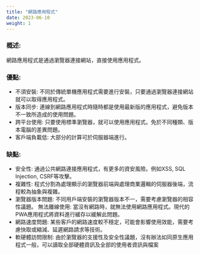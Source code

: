 ```yaml
---
title: "網路應用程式"
date: 2023-06-10
weight: 1
---
```


### 概述:

網路應用程式是通過瀏覽器連接網站，直接使用應用程式。

### 優點:

- 不須安裝: 不同於傳統單機應用程式需要進行安裝，只要通過瀏覽器連接網站就可以取得應用程式。
- 版本同步: 連線到網路應用程式時隨時都是使用最新版的應用程式，避免版本不一致所造成的使用問題。
- 跨平台使用: 只要使用標準瀏覽器，就可以使用應用程式。免於不同種類、版本電腦的差異問題。
- 客戶端負載低: 大部分的計算可於伺服器端進行。

### 缺點:

- 安全性: 通過公共網路連接應用程式，有更多的資安風險。例如XSS, SQL Injection, CSRF等攻擊。
- 複雜性: 程式分割為處理顯示的瀏覽器前端與處理商業邏輯的伺服器後端，流程較為抽象與複雜。
- 瀏覽器版本問題: 不同用戶端安裝的瀏覽器版本不一，需要考慮瀏覽器的相容性議題。
無法離線使用: 當沒有網路時，就無法使用網路應用程式。現代的PWA應用程式將資料進行緩存以緩解此問題。
- 網路速度問題: 某些客戶的網路速度較不穩定，可能會影響使用效能，需要考慮快取或縮減、延遲網路請求等技術。
- 軟硬體訪問限制: 由於瀏覽器的支援性及安全性議題，沒有辦法如同原生應用程式一般，可以讀取全部硬體資訊及全部的使用者資訊與檔案